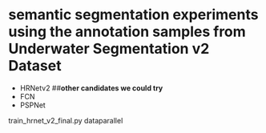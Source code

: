 # semantic segmentation experiments using the annotation samples from Underwater Segmentation v2 Dataset
- HRNetv2
##**other candidates we could try**
- FCN
- PSPNet





<!--## Apr 19 note:
Cleaned up File structure in Drive, changes as follow:

Final_data02_2024
|--Poster and Paper
|   |--Label Studio vs Segbuilder
|   |- ...
|--Codes
|   |--All_color_codes
|--Clean_dataset_04
|   |- ...
|--annotated_data
|   |- ...
|--All_color_codes
|   |- ...

### Tasks
[x] upload trainTestSplit
[] Axoloto new Mask Generate
[] update yaml file
[] run ipynb file-->





train_hrnet_v2_final.py 
dataparallel
